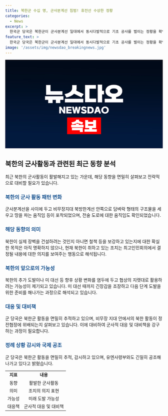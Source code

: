 ```yaml
---
title: 북한군 수십 명, 군사분계선 침범! 휴전선 수상한 정황
categories:
  - News
excerpt: >
  한국군 당국은 북한군이 군사분계선 일대에서 동시다발적으로 기초 공사를 벌이는 정황을 확인했다고 밝혔습니다. 북한이 지난해 민족과 통일을 부정하는 '2 국가론' 이후 경의선과 동해선 육로에 지뢰를 매설하고 가로등을 철거하는 등 물리적 연결 고리를 차단한 것에 이어, 당 중앙위 전원회의와 최고인민회의에서 헌법 개정과 국경선 논의 등을 염두에 둔 행위일 수 있다는 분석이 나왔습니다. 여기에 추가 도발이나 미 대선 등을 염두에 두고 협상의 지렛대로 활용하려는 의도도 제기되고 있습니다.
feature_text: >
  한국군 당국은 북한군이 군사분계선 일대에서 동시다발적으로 기초 공사를 벌이는 정황을 확인했다고 밝혔습니다. 북한이 지난해 민족과 통일을 부정하는 '2 국가론' 이후 경의선과 동해선 육로에 지뢰를 매설하고 가로등을 철거하는 등 물리적 연결 고리를 차단한 것에 이어, 당 중앙위 전원회의와 최고인민회의에서 헌법 개정과 국경선 논의 등을 염두에 둔 행위일 수 있다는 분석이 나왔습니다. 여기에 추가 도발이나 미 대선 등을 염두에 두고 협상의 지렛대로 활용하려는 의도도 제기되고 있습니다.
image: '/assets/img/newsdao_breakingnews.jpg'
---
```


<p><img src="/assets/img/newsdao_breakingnews.jpg" alt="implanttips 속보" /></p>

<h2 data-ke-size="size26">북한의 군사활동과 관련된 최근 동향 분석</h2>

<p data-ke-size="size16">최근 북한의 군사활동이 활발해지고 있는 가운데, 해당 동향을 면밀히 살펴보고 전략적으로 대비할 필요가 있습니다.</p>

<h3><b><span style="color: #1a5490;">북한의 군사 활동 패턴 변화</span></b></h3>

<p data-ke-size="size16">군사분계선을 사이에 두고 비무장지대 북방한계선 안쪽으로 담벼락 형태의 구조물을 세우고 땅을 파는 움직임 등이 포착되었으며, 전술 도로에 대한 움직임도 확인되었습니다.</p>

<h3><b><span style="color: #1a5490;">해당 동향의 의미</span></b></h3>

<p data-ke-size="size16">북한이 실제 장벽을 건설하려는 것인지 아니면 철책 등을 보강하고 있는지에 대한 확실한 목적은 아직 명확하지 않으나, 현재 북한이 취하고 있는 조치는 최고인민회의에서 결정될 내용에 대한 의지를 보여주는 행동으로 해석됩니다.</p>

<h3><b><span style="color: #1a5490;">북한의 앞으로의 가능성</span></b></h3>

<p data-ke-size="size16">북한의 추가 도발이나 미 대선 등 향후 상황 변화를 염두에 두고 협상의 지렛대로 활용하려는 가능성이 제기되고 있습니다. 미 대선 때까지 긴장감을 조장하고 다음 단계 도발을 위한 준비를 해나가는 과정으로 해석되고 있습니다.</p>

<h3><b><span style="color: #1a5490;">대응 및 대비책</span></b></h3>

<p data-ke-size="size16">군 당국은 북한군 활동을 면밀히 추적하고 있으며, 비무장 지대 안에서의 북한 활동이 정전협정에 위배되는지 살펴보고 있습니다. 이에 대비하여 군사적 대응 및 대비책을 강구하는 과정이 필요합니다.</p>

<h3><b><span style="color: #1a5490;">정례 상황 감시와 국제 공조</span></b></h3>

<p data-ke-size="size16">군 당국은 북한군 활동을 면밀히 추적, 감시하고 있으며, 유엔사령부와도 긴밀히 공조해 나가고 있다고 밝혔습니다.</p>

<table>
    <tbody>
        <tr>
            <td style="text-align: center; height: 17px;"><b>지표</b></td>
            <td style="text-align: center; height: 17px;"><b>내용</b></td>
        </tr>
        <tr>
            <td style="text-align: center;">동향</td>
            <td style="text-align: center;">활발한 군사활동</td>
        </tr>
        <tr>
            <td style="text-align: center;">의미</td>
            <td style="text-align: center;">조치의 의지 표현</td>
        </tr>
        <tr>
            <td style="text-align: center;">가능성</td>
            <td style="text-align: center;">미래 도발 가능성</td>
        </tr>
        <tr>
            <td style="text-align: center;">대응책</td>
            <td style="text-align: center;">군사적 대응 및 대비책</td>
        </tr>
    </tbody>
</table>

<p data-ke-size="size16">&nbsp;</p>

